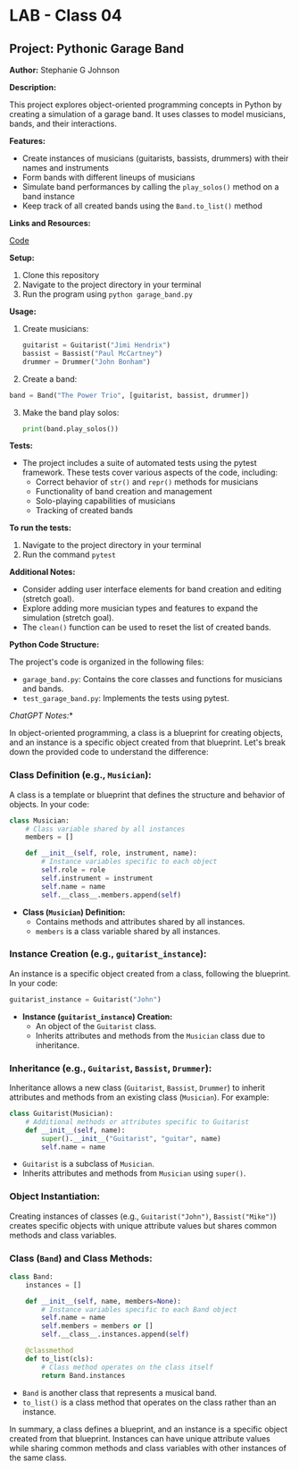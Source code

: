 # LAB - Class 04

## Project: Pythonic Garage Band

**Author:** Stephanie G Johnson

**Description:**

This project explores object-oriented programming concepts in Python by creating a simulation of a garage band. It uses classes to model musicians, bands, and their interactions.

**Features:**

* Create instances of musicians (guitarists, bassists, drummers) with their names and instruments
* Form bands with different lineups of musicians
* Simulate band performances by calling the `play_solos()` method on a band instance
* Keep track of all created bands using the `Band.to_list()` method

**Links and Resources:**

[Code](pythonic_garage_band/garage_band.py)

**Setup:**

1. Clone this repository
2. Navigate to the project directory in your terminal
3. Run the program using `python garage_band.py`

**Usage:**

1. Create musicians:

   ```python
   guitarist = Guitarist("Jimi Hendrix")
   bassist = Bassist("Paul McCartney")
   drummer = Drummer("John Bonham")


2. Create a band:

```python
band = Band("The Power Trio", [guitarist, bassist, drummer])
```

3. Make the band play solos:

   ```python
   print(band.play_solos())
   ```

**Tests:**

* The project includes a suite of automated tests using the pytest framework. These tests cover various aspects of the code, including:
    * Correct behavior of `str()` and `repr()` methods for musicians
    * Functionality of band creation and management
    * Solo-playing capabilities of musicians
    * Tracking of created bands

**To run the tests:**

1. Navigate to the project directory in your terminal
2. Run the command `pytest`

**Additional Notes:**

* Consider adding user interface elements for band creation and editing (stretch goal).
* Explore adding more musician types and features to expand the simulation (stretch goal).
* The `clean()` function can be used to reset the list of created bands.

**Python Code Structure:**

The project's code is organized in the following files:

* `garage_band.py`: Contains the core classes and functions for musicians and bands.
* `test_garage_band.py`: Implements the tests using pytest.

**ChatGPT Notes*:**

In object-oriented programming, a class is a blueprint for creating objects, and an instance is a specific object created from that blueprint. Let's break down the provided code to understand the difference:

### Class Definition (e.g., `Musician`):

A class is a template or blueprint that defines the structure and behavior of objects. In your code:

```python
class Musician:
    # Class variable shared by all instances
    members = []

    def __init__(self, role, instrument, name):
        # Instance variables specific to each object
        self.role = role
        self.instrument = instrument
        self.name = name
        self.__class__.members.append(self)
```

- **Class (`Musician`) Definition:**
  - Contains methods and attributes shared by all instances.
  - `members` is a class variable shared by all instances.

### Instance Creation (e.g., `guitarist_instance`):

An instance is a specific object created from a class, following the blueprint. In your code:

```python
guitarist_instance = Guitarist("John")
```

- **Instance (`guitarist_instance`) Creation:**
  - An object of the `Guitarist` class.
  - Inherits attributes and methods from the `Musician` class due to inheritance.

### Inheritance (e.g., `Guitarist`, `Bassist`, `Drummer`):

Inheritance allows a new class (`Guitarist`, `Bassist`, `Drummer`) to inherit attributes and methods from an existing class (`Musician`). For example:

```python
class Guitarist(Musician):
    # Additional methods or attributes specific to Guitarist
    def __init__(self, name):
        super().__init__("Guitarist", "guitar", name)
        self.name = name
```

- `Guitarist` is a subclass of `Musician`.
- Inherits attributes and methods from `Musician` using `super()`.

### Object Instantiation:

Creating instances of classes (e.g., `Guitarist("John")`, `Bassist("Mike")`) creates specific objects with unique attribute values but shares common methods and class variables.

### Class (`Band`) and Class Methods:

```python
class Band:
    instances = []

    def __init__(self, name, members=None):
        # Instance variables specific to each Band object
        self.name = name
        self.members = members or []
        self.__class__.instances.append(self)

    @classmethod
    def to_list(cls):
        # Class method operates on the class itself
        return Band.instances
```

- `Band` is another class that represents a musical band.
- `to_list()` is a class method that operates on the class rather than an instance.

In summary, a class defines a blueprint, and an instance is a specific object created from that blueprint. Instances can have unique attribute values while sharing common methods and class variables with other instances of the same class.

